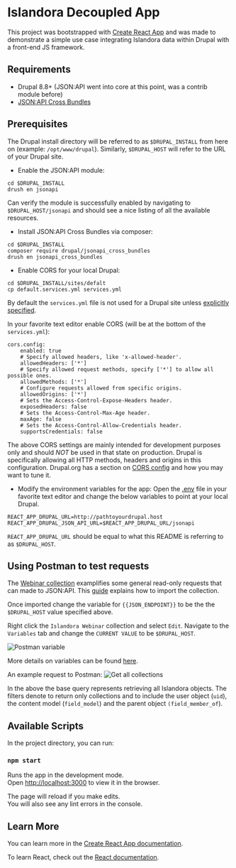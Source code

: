 # Islandora Decoupled App

This project was bootstrapped with [Create React App](https://github.com/facebook/create-react-app) and was made to demonstrate a simple use case integrating Islandora data within Drupal with a front-end JS framework.

## Requirements
* Drupal 8.8+ (JSON:API went into core at this point, was a contrib module before)
* [JSON:API Cross Bundles](https://www.drupal.org/project/jsonapi_cross_bundles)

## Prerequisites
The Drupal install directory will be referred to as `$DRUPAL_INSTALL` from here on (example: `/opt/www/drupal`). Similarly, `$DRUPAL_HOST` will refer to the URL of your Drupal site.

* Enable the JSON:API module:
```
cd $DRUPAL_INSTALL
drush en jsonapi
```
Can verify the module is successfully enabled by navigating to `$DRUPAL_HOST/jsonapi` and should see a nice listing of all the available resources.

* Install JSON:API Cross Bundles via composer:
```
cd $DRUPAL_INSTALL
composer require drupal/jsonapi_cross_bundles
drush en jsonapi_cross_bundles
```
* Enable CORS for your local Drupal:
```
cd $DRUPAL_INSTALL/sites/defalt
cp default.services.yml services.yml
```
By default the `services.yml` file is not used for a Drupal site unless [explicitly specified](https://pantheon.io/docs/services-yml). 

In your favorite text editor enable CORS (will be at the bottom of the `services.yml`):
```
cors.config:
    enabled: true
    # Specify allowed headers, like 'x-allowed-header'.
    allowedHeaders: ['*']
    # Specify allowed request methods, specify ['*'] to allow all possible ones.
    allowedMethods: ['*']
    # Configure requests allowed from specific origins.
    allowedOrigins: ['*']
    # Sets the Access-Control-Expose-Headers header.
    exposedHeaders: false
    # Sets the Access-Control-Max-Age header.
    maxAge: false
    # Sets the Access-Control-Allow-Credentials header.
    supportsCredentials: false
```
The above CORS settings are mainly intended for development purposes only and should *NOT* be used in that state on production. Drupal is specifically allowing all HTTP methods, headers and origins in this configuration. Drupal.org has a section on [CORS config](https://www.drupal.org/node/2715637) and how you may want to tune it.

* Modify the environment variables for the app:
Open the [.env](https://github.com/discoverygarden/islandora_decoupled_webinar/blob/master/.env) file in your favorite text editor and change the below variables to point at your local Drupal.
```
REACT_APP_DRUPAL_URL=http://pathtoyourdrupal.host
REACT_APP_DRUPAL_JSON_API_URL=$REACT_APP_DRUPAL_URL/jsonapi
```
`REACT_APP_DRUPAL_URL` should be equal to what this README is referring to as `$DRUPAL_HOST`.

## Using Postman to test requests

The [Webinar collection](https://github.com/discoverygarden/islandora_decoupled_webinar/blob/master/postman/Islandora%20Webinar.postman_collection.json) examplifies some general read-only requests that can made to JSON:API. This [guide](https://learning.postman.com/docs/postman/collection-runs/working-with-data-files/) explains how to import the collection.

Once imported change the variable for `{{JSON_ENDPOINT}}` to be the the `$DRUPAL_HOST` value specified above.

Right click the `Islandora Webinar` collection and select `Edit`. Navigate to the `Variables` tab and change the `CURRENT VALUE` to be `$DRUPAL_HOST`.

![Postman variable](https://user-images.githubusercontent.com/1337738/79327680-40ee6100-7eeb-11ea-8c09-9e7a2c0719ad.png)

More details on variables can be found [here](https://learning.postman.com/docs/postman/variables-and-environments/variables/).

An example request to Postman:
![Get all collections](https://user-images.githubusercontent.com/1337738/79326993-1bad2300-7eea-11ea-9b70-420236021fba.png)

In the above the base query represents retrieving all Islandora objects. The filters denote  to return only collections and to include the user object (`uid`), the content model (`field_model`) and the parent object `(field_member_of`).

## Available Scripts

In the project directory, you can run:

### `npm start`

Runs the app in the development mode.<br />
Open [http://localhost:3000](http://localhost:3000) to view it in the browser.

The page will reload if you make edits.<br />
You will also see any lint errors in the console.

## Learn More

You can learn more in the [Create React App documentation](https://facebook.github.io/create-react-app/docs/getting-started).

To learn React, check out the [React documentation](https://reactjs.org/).
